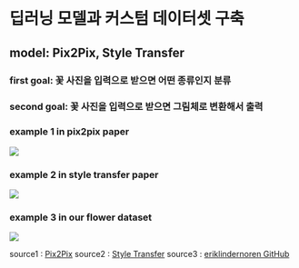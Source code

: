 # 딥러닝 모델과 커스텀 데이터셋 구축
## model: Pix2Pix, Style Transfer
  
### first goal: 꽃 사진을 입력으로 받으면 어떤 종류인지 분류
### second goal: 꽃 사진을 입력으로 받으면 그림체로 변환해서 출력

### example 1 in pix2pix paper  
<img src = "https://github.com/project-flooming/Floming-deeplearning/blob/main/figure/figure1.JPG?raw=true">

### example 2 in style transfer paper
<img src = "https://github.com/project-flooming/Floming-deeplearning/blob/main/figure/figure2.JPG?raw=true">

### example 3 in our flower dataset
<img src = "https://github.com/project-flooming/Floming-deeplearning/blob/main/figure/figure4.JPG?raw=true">

source1 : [Pix2Pix](https://arxiv.org/abs/1611.07004)
source2 : [Style Transfer](https://arxiv.org/abs/1508.06576)
source3 : [eriklindernoren GitHub](https://github.com/eriklindernoren/Fast-Neural-Style-Transfer)